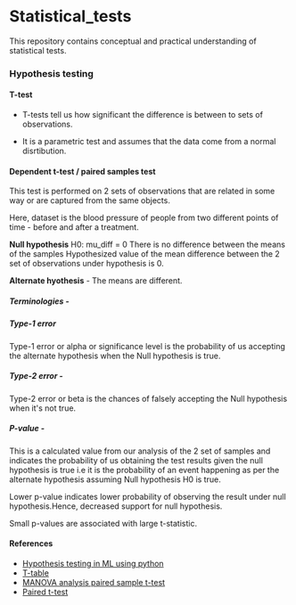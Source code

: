# Statistical_tests
This repository contains conceptual and practical understanding of statistical tests.


### Hypothesis testing 
#### T-test
* T-tests tell us how significant the difference is between to sets of observations.

*  It is a parametric test and assumes that the data come from a normal disrtibution.

#### Dependent t-test / paired samples test
This test is performed on 2 sets of observations that are related in some way or are captured from the same objects.

Here, dataset is the blood pressure of people from two different points of time - before and after a treatment.


**Null hypothesis** H0: mu_diff = 0 
There is no difference between the means of the samples
Hypothesized value of the mean difference between the 2 set of observations under hypothesis is 0.

**Alternate hyothesis** - The means are different.


##### Terminologies - 

##### Type-1 error

Type-1 error or alpha or significance level is the probability of us accepting the alternate hypothesis when the Null hypothesis  is true.

##### Type-2 error -

Type-2 error or beta is the chances of falsely accepting the Null hypothesis when it's not true.

##### P-value -

This is a calculated value from our analysis of the 2 set of samples and indicates the probability of us obtaining the test results given the null hypothesis is true i.e it is the probability of an event happening as per the alternate hypothesis assuming Null hypothesis H0 is true.

Lower p-value indicates lower probability of observing the result under null hypothesis.Hence, decreased support for null hypothesis.

Small p-values are associated with large t-statistic.

#### References

* [Hypothesis testing in ML using python](https://towardsdatascience.com/hypothesis-testing-in-machine-learning-using-python-a0dc89e169ce)
* [T-table](http://www.sthda.com/english/wiki/t-distribution-table)
* [MANOVA analysis paired sample t-test](https://www.statisticssolutions.com/manova-analysis-paired-sample-t-test/)
* [Paired t-test](https://ncss-wpengine.netdna-ssl.com/wp-content/themes/ncss/pdf/Procedures/NCSS/Paired_T-Test.pdf)

